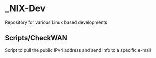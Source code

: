 # _NIX-Dev

Repository for various Linux based developments

## Scripts/CheckWAN

Script to pull the public IPv4 address and send info to a specific e-mail
